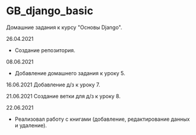# GB_django_basic
Домашние задания к курсу "Основы Django".

26.04.2021
+ Создание репозитория.

08.06.2021
+ Добавление домашнего задания к уроку 5.

16.06.2021
Добавление д/з к уроку 7.

21.06.2021
Создание ветки для д/з к уроку 8.

22.06.2021
+ Реализовал работу с книгами (добавление, редактирование данных и удаление).